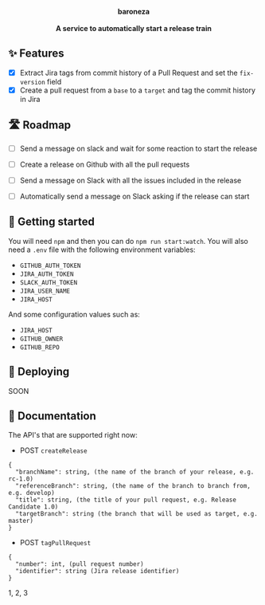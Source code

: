 <div align="center">

  **baroneza**
  <br />
  <br />
  **A service to automatically start a release train**
</div>

## ✨ Features
- [x] Extract Jira tags from commit history of a Pull Request and set the `fix-version` field
- [x] Create a pull request from a `base` to a `target` and tag the commit history in Jira

## 🛣 Roadmap
- [ ] Send a message on slack and wait for some reaction to start the release
- [ ] Create a release on Github with all the pull requests
- [ ] Send a message on Slack with all the issues included in the release
- [ ] Automatically send a message on Slack asking if the release can start


## 🔨 Getting started
You will need `npm` and then you can do `npm run start:watch`.
You will also need a `.env` file with the following environment variables:
- `GITHUB_AUTH_TOKEN`
- `JIRA_AUTH_TOKEN`
- `SLACK_AUTH_TOKEN`
- `JIRA_USER_NAME`
- `JIRA_HOST`

And some configuration values such as:
- `JIRA_HOST`
- `GITHUB_OWNER`
- `GITHUB_REPO`


## 🚀 Deploying
SOON

## 📖 Documentation
The API's that are supported right now:
- POST `createRelease`
```
{
  "branchName": string, (the name of the branch of your release, e.g. rc-1.0)
  "referenceBranch": string, (the name of the branch to branch from, e.g. develop)
  "title": string, (the title of your pull request, e.g. Release Candidate 1.0)
  "targetBranch": string (the branch that will be used as target, e.g. master)
}
```

- POST `tagPullRequest`
```
{
  "number": int, (pull request number)
  "identifier": string (Jira release identifier)
}
```


1, 2, 3